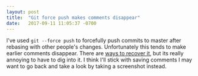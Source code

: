 ```yaml
---
layout: post
title:  "Git force push makes comments disappear"
date:   2017-09-11 11:05:37 -0700
---
```


I've used `git --force push` to forcefully push commits to master
after rebasing with other people's changes.
Unfortunately this tends to make earlier comments disappear.
There are [ways to recover it](https://stackoverflow.com/questions/3973994/how-can-i-recover-from-an-erronous-git-push-f-origin-master),
but its really annoying to have to dig into it.
I think I'll stick with saving comments I may want to go back and take a look by
taking a screenshot instead.




